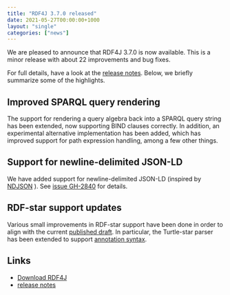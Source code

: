```yaml
---
title: "RDF4J 3.7.0 released"
date: 2021-05-27T00:00:00+1000
layout: "single"
categories: ["news"]
---
```

We are pleased to announce that RDF4J 3.7.0 is now available. This is a minor release with about 22 
improvements and bug fixes.

For full details, have a look at the [release notes](/release-notes/3.7.0). Below, we briefly summarize some of the highlights.

<!--more-->

## Improved SPARQL query rendering

The support for rendering a query algebra back into a SPARQL query string has been extended, now supporting BIND clauses correctly. In addition, an experimental alternative implementation has been added, which has improved support for path expression handling, among a few other things.

## Support for newline-delimited JSON-LD

We have added support for newline-delimited JSON-LD (inspired by [NDJSON](http://ndjson.org/) ). See [issue GH-2840](https://github.com/eclipse/rdf4j/issues/2840) for details.

## RDF-star support updates

Various small improvements in RDF-star support have been done in order to align with the current [published draft](https://w3c.github.io/rdf-star/cg-spec/). In particular, the Turtle-star parser has been extended to support [annotation syntax](https://w3c.github.io/rdf-star/cg-spec/2021-04-13.html#grammar-production-annotation).

## Links

- [Download RDF4J](/download/)
- [release notes](/release-notes/3.7.0)
